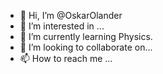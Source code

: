 - 👋 Hi, I’m @OskarOlander
- 👀 I’m interested in ...
- 🌱 I’m currently learning Physics.
- 💞️ I’m looking to collaborate on...
- 📫 How to reach me ...

<!---
OskarOlander/OskarOlander is a ✨ special ✨ repository because its `README.md` (this file) appears on your GitHub profile.
You can click the Preview link to take a look at your changes.
--->

